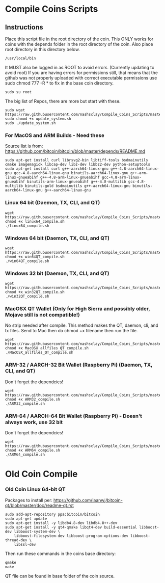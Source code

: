 # Compile Coins Scripts

## Instructions
Place this script file in the root directory of the coin. 
This ONLY works for coins with the depends folder in the root directory of the coin. 
Also place root directory in this directory below. 

```
/usr/local/bin
```


It MUST also be logged in as ROOT to avoid errors. (Currently updating to avoid root) If you are having errors for permissions still, that means that the github was not properly uploaded with correct executable permissions use sudo chmod 777 -R * to fix in the base coin directory.

```
sudo su root
```


The big list of Repos, there are more but start with these.

```
sudo wget https://raw.githubusercontent.com/nashsclay/Compile_Coins_Scripts/master/update_system.sh
sudo chmod +x update_system.sh
sudo ./update_system.sh
```

### For MacOS and ARM Builds - Need these
Source list is from: https://github.com/bitcoin/bitcoin/blob/master/depends/README.md 
```
sudo apt-get install curl librsvg2-bin libtiff-tools bsdmainutils cmake imagemagick libcap-dev libz-dev libbz2-dev python-setuptools
sudo apt-get install curl g++-aarch64-linux-gnu g++-4.8-aarch64-linux-gnu gcc-4.8-aarch64-linux-gnu binutils-aarch64-linux-gnu g++-arm-linux-gnueabihf g++-4.8-arm-linux-gnueabihf gcc-4.8-arm-linux-gnueabihf binutils-arm-linux-gnueabihf g++-4.8-multilib gcc-4.8-multilib binutils-gold bsdmainutils g++-aarch64-linux-gnu binutils-aarch64-linux-gnu g++-aarch64-linux-gnu
```


### Linux 64 bit (Daemon, TX, CLI, and QT)
```
wget https://raw.githubusercontent.com/nashsclay/Compile_Coins_Scripts/master/linux64_compile.sh
chmod +x linux64_compile.sh
./linux64_compile.sh
```


### Windows 64 bit (Daemon, TX, CLI, and QT)
```
wget https://raw.githubusercontent.com/nashsclay/Compile_Coins_Scripts/master/win64QT_compile.sh
chmod +x win64QT_compile.sh
./win64QT_compile.sh
```


### Windows 32 bit (Daemon, TX, CLI, and QT)
```
wget https://raw.githubusercontent.com/nashsclay/Compile_Coins_Scripts/master/win32QT_compile.sh
chmod +x win32QT_compile.sh
./win32QT_compile.sh
```


### MacOSX QT Wallet (Only for High Sierra and possibly older, Mojave still is not compatible!)
No strip needed after compile. This method makes the QT, daemon, cli, and tx files. Send to Mac then do chmod +x filename then run the file.

```
wget https://raw.githubusercontent.com/nashsclay/Compile_Coins_Scripts/master/MacOSX_allfiles_QT_compile.sh
chmod +x MacOSX_allfiles_QT_compile.sh
./MacOSX_allfiles_QT_compile.sh
```


### ARM-32 / AARCH-32 Bit Wallet (Raspberry Pi) (Daemon, TX, CLI, and QT)
Don't forget the dependcies!
```
wget https://raw.githubusercontent.com/nashsclay/Compile_Coins_Scripts/master/ARM32_compile.sh
chmod +x ARM32_compile.sh
./ARM32_compile.sh
```

### ARM-64 / AARCH-64 Bit Wallet (Raspberry Pi) - Doesn't always work, use 32 bit
Don't forget the dependcies!
```
wget https://raw.githubusercontent.com/nashsclay/Compile_Coins_Scripts/master/ARM64_compile.sh
chmod +x ARM64_compile.sh
./ARM64_compile.sh
```

# Old Coin Compile

### Old Coin Linux 64-bit QT
Packages to install per: https://github.com/laanwj/bitcoin-qt/blob/master/doc/readme-qt.rst
```
sudo add-apt-repository ppa:bitcoin/bitcoin
sudo apt-get update
sudo apt-get install -y libdb4.8-dev libdb4.8++-dev
sudo apt-get install -y qt4-qmake libqt4-dev build-essential libboost-dev libboost-system-dev \
    libboost-filesystem-dev libboost-program-options-dev libboost-thread-dev \
    libssl-dev
```

Then run these commands in the coins base directory:

```
qmake
make
```

QT file can be found in base folder of the coin source.
